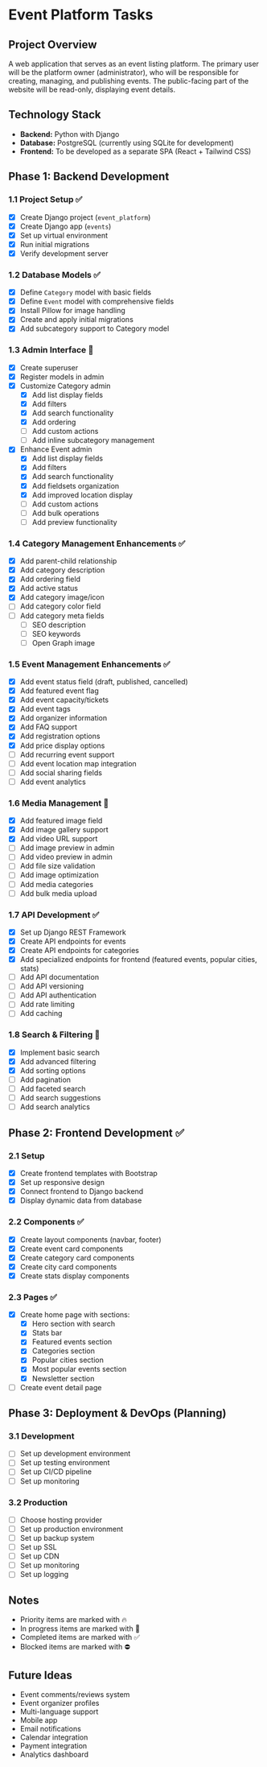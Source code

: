 # Event Platform Tasks

## Project Overview
A web application that serves as an event listing platform. The primary user will be the platform owner (administrator), who will be responsible for creating, managing, and publishing events. The public-facing part of the website will be read-only, displaying event details.

## Technology Stack
- **Backend:** Python with Django
- **Database:** PostgreSQL (currently using SQLite for development)
- **Frontend:** To be developed as a separate SPA (React + Tailwind CSS)

## Phase 1: Backend Development

### 1.1 Project Setup ✅
- [x] Create Django project (`event_platform`)
- [x] Create Django app (`events`)
- [x] Set up virtual environment
- [x] Run initial migrations
- [x] Verify development server

### 1.2 Database Models ✅
- [x] Define `Category` model with basic fields
- [x] Define `Event` model with comprehensive fields
- [x] Install Pillow for image handling
- [x] Create and apply initial migrations
- [x] Add subcategory support to Category model

### 1.3 Admin Interface 🔄
- [x] Create superuser
- [x] Register models in admin
- [x] Customize Category admin
  - [x] Add list display fields
  - [x] Add filters
  - [x] Add search functionality
  - [x] Add ordering
  - [ ] Add custom actions
  - [ ] Add inline subcategory management
- [x] Enhance Event admin
  - [x] Add list display fields
  - [x] Add filters
  - [x] Add search functionality
  - [x] Add fieldsets organization
  - [x] Add improved location display
  - [ ] Add custom actions
  - [ ] Add bulk operations
  - [ ] Add preview functionality

### 1.4 Category Management Enhancements ✅
- [x] Add parent-child relationship
- [x] Add category description
- [x] Add ordering field
- [x] Add active status
- [x] Add category image/icon
- [ ] Add category color field
- [ ] Add category meta fields
  - [ ] SEO description
  - [ ] SEO keywords
  - [ ] Open Graph image

### 1.5 Event Management Enhancements ✅
- [x] Add event status field (draft, published, cancelled)
- [x] Add featured event flag
- [x] Add event capacity/tickets
- [x] Add event tags
- [x] Add organizer information
- [x] Add FAQ support
- [x] Add registration options
- [x] Add price display options
- [ ] Add recurring event support
- [ ] Add event location map integration
- [ ] Add social sharing fields
- [ ] Add event analytics

### 1.6 Media Management 🔄
- [x] Add featured image field
- [x] Add image gallery support
- [x] Add video URL support
- [ ] Add image preview in admin
- [ ] Add video preview in admin
- [ ] Add file size validation
- [ ] Add image optimization
- [ ] Add media categories
- [ ] Add bulk media upload

### 1.7 API Development ✅
- [x] Set up Django REST Framework
- [x] Create API endpoints for events
- [x] Create API endpoints for categories
- [x] Add specialized endpoints for frontend (featured events, popular cities, stats)
- [ ] Add API documentation
- [ ] Add API versioning
- [ ] Add API authentication
- [ ] Add rate limiting
- [ ] Add caching

### 1.8 Search & Filtering 🔄
- [x] Implement basic search
- [x] Add advanced filtering
- [x] Add sorting options
- [ ] Add pagination
- [ ] Add faceted search
- [ ] Add search suggestions
- [ ] Add search analytics

## Phase 2: Frontend Development ✅

### 2.1 Setup
- [x] Create frontend templates with Bootstrap
- [x] Set up responsive design
- [x] Connect frontend to Django backend
- [x] Display dynamic data from database

### 2.2 Components ✅
- [x] Create layout components (navbar, footer)
- [x] Create event card components
- [x] Create category card components
- [x] Create city card components
- [x] Create stats display components

### 2.3 Pages ✅
- [x] Create home page with sections:
  - [x] Hero section with search
  - [x] Stats bar
  - [x] Featured events section
  - [x] Categories section
  - [x] Popular cities section
  - [x] Most popular events section
  - [x] Newsletter section
- [ ] Create event detail page

## Phase 3: Deployment & DevOps (Planning)

### 3.1 Development
- [ ] Set up development environment
- [ ] Set up testing environment
- [ ] Set up CI/CD pipeline
- [ ] Set up monitoring

### 3.2 Production
- [ ] Choose hosting provider
- [ ] Set up production environment
- [ ] Set up backup system
- [ ] Set up SSL
- [ ] Set up CDN
- [ ] Set up monitoring
- [ ] Set up logging

## Notes
- Priority items are marked with 🔥
- In progress items are marked with 🔄
- Completed items are marked with ✅
- Blocked items are marked with ⛔

## Future Ideas
- Event comments/reviews system
- Event organizer profiles
- Multi-language support
- Mobile app
- Email notifications
- Calendar integration
- Payment integration
- Analytics dashboard